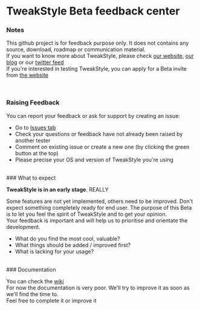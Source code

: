 TweakStyle Beta feedback center
============


### Notes
This github project is for feedback purpose only. It does not contains any source, download, roadmap or communication material.<br>
If you want to know more about TweakStyle, please check [our website](https://tweakstyle.com), [our blog](http://blog.tweakstyle.com) or our [twitter feed](https://twitter.com/TweakStyle)<br>
If you're interested in testing TweakStyle, you can apply for a Beta invite from [the website](https://tweakstyle.com)

<br>

### Raising Feedback

You can report your feedback or ask for support by creating an issue:

- Go to [Issues tab](https://github.com/TweakStyle/BetaFeedback/issues)
- Check your questions or feedback have not already been raised by another tester
- Comment on existing issue or create a new one (by clicking the green button at the top)
- Please precise your OS and version of TweakStyle you're using

<br>
### What to expect

__TweakStyle is in an early stage__. REALLY

Some features are not yet implemented, others need to be improved. Don't expect something completely ready for end user. The purpose of this Beta is to let you feel the spirit of TweakStyle and to get your opinion.<br>
Your feedback is important and will help us to prioritise and orientate the development.

- What do you find the most cool, valuable?
- What things should be added / improved first?
- What is lacking for your usage?

<br>
### Documentation

You can check the [wiki](https://github.com/TweakStyle/BetaFeedback/wiki)<br>
For now the documentation is very poor. We'll try to improve it as soon as we'll find the time to.<br>
Feel free to complete it or improve it
